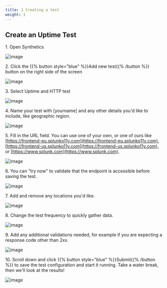 ```yaml
---
title: 1 Creating a test
weight: 1
---
```


## Create an Uptime Test

1\. Open Synthetics

![image](https://ajeuwbhvhr.cloudimg.io/colony-recorder.s3.amazonaws.com/files/2024-02-01/339ff6a1-1d8d-4f65-8127-b0b04dd853c2/user_cropped_screenshot.jpeg?tl_px=0,0&br_px=1047,610&force_format=png&width=1120.0&wat=1&wat_opacity=0.7&wat_gravity=northwest&wat_url=https://colony-recorder.s3.us-west-1.amazonaws.com/images/watermarks/FB923C_standard.png&wat_pad=23,256)

2\. Click the {{% button style="blue" %}}Add new test{{% /button %}} button on the right side of the screen

![image](https://ajeuwbhvhr.cloudimg.io/colony-recorder.s3.amazonaws.com/files/2024-02-01/6fd92b3e-e91a-492c-af7e-84f17571e6af/ascreenshot.jpeg?tl_px=1160,387&br_px=2880,1348&force_format=png&width=1120.0&wat=1&wat_opacity=0.7&wat_gravity=northwest&wat_url=https://colony-recorder.s3.us-west-1.amazonaws.com/images/watermarks/FB923C_standard.png&wat_pad=857,276)

3\. Select Uptime and HTTP test

![image](https://ajeuwbhvhr.cloudimg.io/colony-recorder.s3.amazonaws.com/files/2024-02-01/1457c466-904f-4801-b06a-0062a3ea321a/ascreenshot.jpeg?tl_px=1160,671&br_px=2880,1632&force_format=png&width=1120.0&wat=1&wat_opacity=0.7&wat_gravity=northwest&wat_url=https://colony-recorder.s3.us-west-1.amazonaws.com/images/watermarks/FB923C_standard.png&wat_pad=632,276)

4\. Name your test with \[yourname\] and any other details you'd like to include, like geographic region.

![image](https://ajeuwbhvhr.cloudimg.io/colony-recorder.s3.amazonaws.com/files/2024-02-01/bc5b4245-b4b1-4cd1-baa1-88875961db18/ascreenshot.jpeg?tl_px=101,119&br_px=1820,1080&force_format=png&width=1120.0&wat=1&wat_opacity=0.7&wat_gravity=northwest&wat_url=https://colony-recorder.s3.us-west-1.amazonaws.com/images/watermarks/FB923C_standard.png&wat_pad=524,277)

5\. Fill in the URL field. You can use one of your own, or one of ours like [https://frontend-eu.splunko11y.com](https://frontend-eu.splunko11y.com), [https://frontend-us.splunko11y.com](https://frontend-us.splunko11y.com), or [https://www.splunk.com](https://www.splunk.com).

![image](https://ajeuwbhvhr.cloudimg.io/colony-recorder.s3.amazonaws.com/files/2024-02-01/e7aaccb3-1c1a-4db3-9918-ceed2d4c50d0/ascreenshot.jpeg?tl_px=22,421&br_px=1741,1382&force_format=png&width=1120.0&wat=1&wat_opacity=0.7&wat_gravity=northwest&wat_url=https://colony-recorder.s3.us-west-1.amazonaws.com/images/watermarks/FB923C_standard.png&wat_pad=524,277)

6\. You can "try now" to validate that the endpoint is accessible before saving the test.

![image](https://ajeuwbhvhr.cloudimg.io/colony-recorder.s3.amazonaws.com/files/2024-02-01/4168460c-aa9e-4c47-b856-eab08ff0425d/ascreenshot.jpeg?tl_px=0,521&br_px=1719,1482&force_format=png&width=1120.0&wat=1&wat_opacity=0.7&wat_gravity=northwest&wat_url=https://colony-recorder.s3.us-west-1.amazonaws.com/images/watermarks/FB923C_standard.png&wat_pad=452,277)

7\. Add and remove any locations you'd like.

![image](https://ajeuwbhvhr.cloudimg.io/colony-recorder.s3.amazonaws.com/files/2024-02-01/74e0492f-13a5-4a93-9f3c-f1f311d3dd8a/ascreenshot.jpeg?tl_px=0,560&br_px=1719,1521&force_format=png&width=1120.0&wat=1&wat_opacity=0.7&wat_gravity=northwest&wat_url=https://colony-recorder.s3.us-west-1.amazonaws.com/images/watermarks/FB923C_standard.png&wat_pad=385,277)

8\. Change the test frequency to quickly gather data.

![image](https://ajeuwbhvhr.cloudimg.io/colony-recorder.s3.amazonaws.com/files/2024-02-01/1307df14-9c74-437d-87a7-6194b265d772/ascreenshot.jpeg?tl_px=0,0&br_px=1719,961&force_format=png&width=1120.0&wat=1&wat_opacity=0.7&wat_gravity=northwest&wat_url=https://colony-recorder.s3.us-west-1.amazonaws.com/images/watermarks/FB923C_standard.png&wat_pad=448,187)

9\. Add any additional validations needed, for example if you are expecting a response code other than 2xx.

![image](https://ajeuwbhvhr.cloudimg.io/colony-recorder.s3.amazonaws.com/files/2024-02-01/b60fbd9f-cf2e-4a18-8253-0810a9cbf9c0/ascreenshot.jpeg?tl_px=0,330&br_px=1719,1291&force_format=png&width=1120.0&wat=1&wat_opacity=0.7&wat_gravity=northwest&wat_url=https://colony-recorder.s3.us-west-1.amazonaws.com/images/watermarks/FB923C_standard.png&wat_pad=267,276)

10\. Scroll down and click {{% button style="blue" %}}Submit{{% /button %}} to save the test configuration and start it running. Take a water break, then we'll look at the results!

![image](https://ajeuwbhvhr.cloudimg.io/colony-recorder.s3.amazonaws.com/files/2024-02-01/404871c6-55cd-40e0-83a2-a9a12dd183ce/ascreenshot.jpeg?tl_px=0,838&br_px=1719,1799&force_format=png&width=1120.0&wat=1&wat_opacity=0.7&wat_gravity=northwest&wat_url=https://colony-recorder.s3.us-west-1.amazonaws.com/images/watermarks/FB923C_standard.png&wat_pad=134,553)
